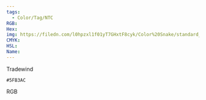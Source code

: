 ```yaml
---
tags:
  - Color/Tag/NTC
RGB:
Hex:
img: https://filedn.com/l0hpzxl1f01yT7GHxtF8cyk/Color%20Snake/standard_csv_to_svg//5FB3AC.svg
CMYK:
HSL:
Name:
---
```

Tradewind
```palette
#5FB3AC
```
RGB
